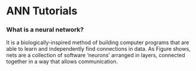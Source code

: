 # ANN Tutorials


### What is a neural network?

It is a biologically-inspired method of building computer programs that are able to learn and independently find connections in data. As Figure shows, nets are a collection of software ‘neurons’ arranged in layers, connected together in a way that allows communication.

